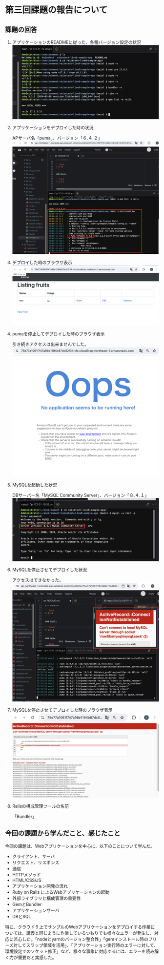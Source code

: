 # 第三回課題の報告について

## 課題の回答

1. アプリケーションのREADMEに従った、各種バージョン設定の状況
![version](images03/1version.png)

2. アプリケーションをデプロイした時の状況

    APサーバ名「puma」、バージョン「６.４.２」
![app_start(puma_ver)](images03/2app_start(puma_ver).png)

3. デプロイした時のブラウザ表示
![browser](images03/3browser.png)

4. pumaを停止してデプロイした時のブラウザ表示

    引き続きアクセスは出来ませんでした。
![browser(puma_off)](images03/4browser(puma_off).png)

5. MySQLを起動した状況

    DBサーバー名「MySQL Community Server」、バージョン「８.４.１」
![db_server(mysql_ver)](images03/5db_server(mysql_ver).png)

6. MySQLを停止させてデプロイした状況

    アクセスはできなかった。
![app_start(db_off)](images03/6app_start(db_off).png)

7. MySQLを停止させてデプロイした時のブラウザ表示
![browser(db_off)](images03/7browser(db_off).png)

8. Railsの構成管理ツールの名前

    「Bundler」

## 今回の課題から学んだこと、感じたこと
今回の課題は、Webアプリケーションを中心に、以下のことについて学んだ。
* クライアント、サーバ
* リクエスト、リスポンス
* 通信
* HTTPメソッド
* HTML/CSS/JS
* アプリケーション開発の流れ
* Ruby on Rails によるWebアプリケーションの起動
* 外部ライブラリと構成管理の重要性
* GemとBundler
* アプリケーションサーバ
* DBとSQL

特に、クラウド９上でサンプルのWebアプリケーションをデプロイする作業については、講義と同じように作業しているつもりでも様々なエラーが発生し、対応に苦心した。「nodeとyarnのバージョン整合性」「gemインストール時のフリーズ対してスワップ領域を活用」、「アプリケーション実行時のエラーに対して、環境設定でのソケット修正」など、様々な事象に対応するには、エラーを読み解く力が重要だと実感した。

